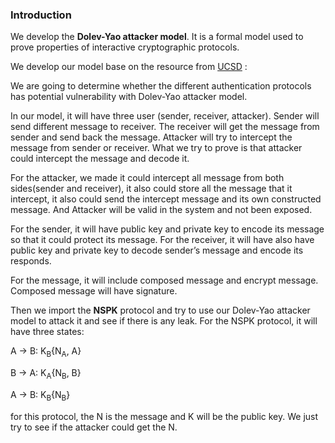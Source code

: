### Introduction

We develop the **Dolev-Yao attacker model**. It is a formal model used to prove properties of interactive cryptographic protocols.

We develop our model base on the resource from [UCSD](https://cseweb.ucsd.edu/classes/sp05/cse208/lec-dolevyao.html) :

We are going to determine whether the different authentication protocols has potential vulnerability with Dolev-Yao attacker model.

In our model, it will have three user (sender, receiver, attacker). Sender will send different message to receiver. The receiver will get the message from sender and send back the message. Attacker will try to intercept the message from sender or receiver. What we try to prove is that attacker could intercept the message and decode it.

For the attacker, we made it could intercept all message from both sides(sender and receiver), it also could store all the message that it intercept, it also could send the intercept message and its own constructed message. And Attacker will be valid in the system and not been exposed.

For the sender, it will have public key and private key to encode its message so that it could protect its message.
For the receiver, it will have also have public key and private key to decode sender’s message and encode its responds.

For the message, it will include composed message and encrypt message. Composed message will have signature.

Then we import the **NSPK** protocol and try to use our Dolev-Yao attacker model to attack it and see if there is any leak. For the NSPK protocol, it will have three states:

A &#8594; B: K<sub>B</sub>{N<sub>A</sub>, A}

B &#8594; A: K<sub>A</sub>{N<sub>B</sub>, B}

A &#8594; B: K<sub>B</sub>{N<sub>B</sub>}

for this protocol, the N is the message and K will be the public key. We just try to see if the attacker could get the N.

